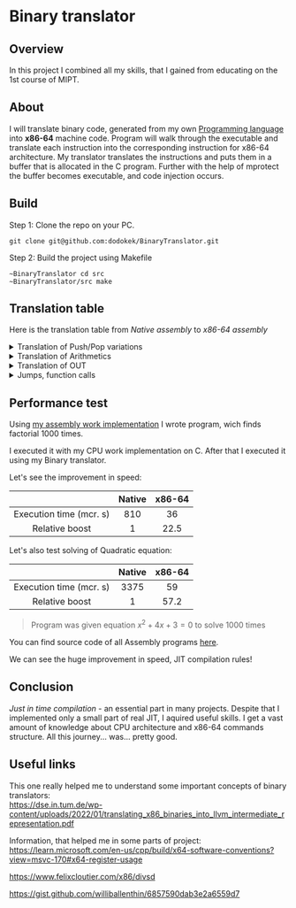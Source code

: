 # Binary translator

## Overview
In this project I combined all my skills, that I gained from educating on the 1st course of MIPT. 

## About

I will translate binary code, generated from my own <a href="https://github.com/dodokek/ProgrammingLanguage">Programming language</a> into **x86-64** machine code. Program will walk through the executable and translate each instruction into the corresponding instruction for x86-64 architecture. My translator translates the instructions and puts them in a buffer that is allocated in the C program. Further with the help of mprotect the buffer becomes executable, and code injection occurs.

## Build

Step 1: Clone the repo on your PC.

~~~
git clone git@github.com:dodokek/BinaryTranslator.git
~~~

Step 2: Build the project using Makefile

~~~
~BinaryTranslator cd src
~BinaryTranslator/src make
~~~


## Translation table

Here is the translation table from *Native assembly* to *x86-64 assembly*


<details>
<summary>Translation of Push/Pop variations</summary>

|   Native       | x86-64      |  
| ------         | :---------------: | 
| Push Num       | mov rsi, 0x1ff0...00 (double) <br> push rsi                |  
| Push reg       | push r_x              |
| Push [ Num ]      | mov rdi, [r10 + Num] <br> push rdi              |
| Push [ r_x ]       | mov [r10 + r_x]       |
| Push [ Num + r_x ]       | add r10, r_x <br> mov rdi, [r10 + Num] <br> sub r10, r_x <br> push rdi|
| Pop r_x        | pop r_x              |
| Pop [ r_x ]       | pop rdi <br> mov [r10 + r_x], rdi              |
| Pop [Num + r_x]       | pop rdi <br> add r10, r_x <br> mov [r10 + Num], rdi <br> sub r10, r_x           |

> **r10** register is used as pointer to begin of the memory.
</details>


<details>
<summary>Translation of Arithmetics</summary>

|   Native       | x86-64      |  
| ------         | :---------------: | 
| Add        |  addpd xmm0, xmm1       |
| Sub        |  subpd xmm0, xmm1       |
| Mul        |  mulpd xmm0, xmm1       |
| Div        |  divpd xmm0, xmm1       |
| Sqr        |  sqrtpd xmm0, xmm1      |
> This operations are followed with moving values from stack to xmm1, xmm0 registers.
</details>

<details>
<summary>Translation of OUT</summary>
In native assembly <b>OUT</b> command pops the value from stack and prints it on the screen using <b>printf from STL</b>. 
<br>
<br>
In x86-64 I will call printf function to print one double number using the same printf from STL. The only difference - the stack should be aligned and data stored in specific registers

~~~C++
mov xmm0, [rsp]

push r10
pusha

mov rbp, rsp
and rsp, -16 // aligning stack

call printf

mov rsp, rbp

popa
pop r10

~~~

</details>


<details>
<summary>Jumps, function calls</summary>

Jump, Call, Ret are translated straightforward:
|   Native       | x86-64      |  
| ------         | :---------------: | 
| Jmp <32b rel. ptr.>        |  jmp <32b rel. ptr.>       |
| Call <32b rel. ptr.>        |  call <32b rel. ptr.>       |
| Ret        |  ret       |

Conditional Jumps are also translated the same, but in Native assembly we also need to compare two values from stack. Comparison part:

~~~C++
mov xmm0, [rsp]
mov xmm1, [rsp+8]
add rsp, 16

ucomisd xmm0, xmm1
~~~

The rest translation of conditional jumps is the same with non-conditional jump.

</details>


## Performance test
Using <a href="https://githrsiub.com/dodokek/ProgrammingLanguage">my assembly work implementation</a> I wrote program, wich finds factorial 1000 times. 

I executed it with my CPU work implementation on C. After that I executed it using my Binary translator.

Let's see the improvement in speed:

|  | Native       | x86-64                 |  
| :------: | :------:  | :---------------: | 
| Execution time (mcr. s) | 810       | 36                 |  
| Relative boost | 1       | 22.5                 |  


Let's also test solving of Quadratic equation:


|  | Native       | x86-64                 |  
| :------: | :------:  | :---------------: | 
| Execution time (mcr. s) | 3375       | 59                 |  
| Relative boost | 1       | 57.2                 |  

> Program was given equation  $x^2 + 4x + 3 = 0$ to solve 1000 times

You can find source code of all Assembly programs <a href = "https://github.com/dodokek/Processor/tree/origin/examples">here</a>.


We can see the huge improvement in speed, JIT compilation rules!


## Conclusion

*Just in time compilation* - an essential part in many projects. Despite that I implemented only a small part of real JIT, I aquired useful skills. I get a vast amount of knowledge about CPU architecture and x86-64 commands structure. All this journey... was... pretty good. 


## Useful links


This one really helped me to understand some important concepts of binary translators: <br>
https://dse.in.tum.de/wp-content/uploads/2022/01/translating_x86_binaries_into_llvm_intermediate_representation.pdf  
  
  
Information, that helped me in some parts of project: <br>
https://learn.microsoft.com/en-us/cpp/build/x64-software-conventions?view=msvc-170#x64-register-usage

https://www.felixcloutier.com/x86/divsd

https://gist.github.com/williballenthin/6857590dab3e2a6559d7

